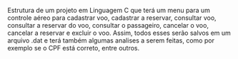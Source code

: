 Estrutura de um projeto em Linguagem C que terá um menu para um controle aéreo para cadastrar voo, cadastrar a reservar, consultar voo, consultar a reservar do voo, consultar o passageiro, cancelar o voo, cancelar a reservar e excluir o voo. Assim, todos esses serão salvos em um arquivo .dat e terá também algumas analises a serem feitas, como por exemplo se o CPF está correto, entre outros.
